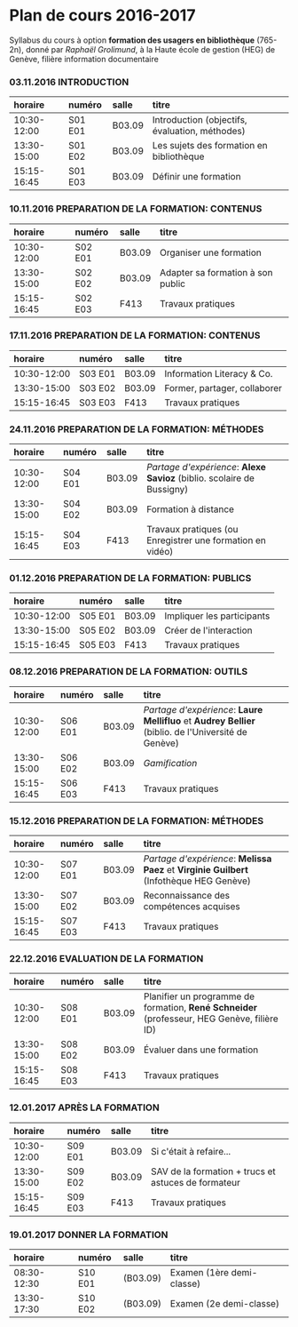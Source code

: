 # Plan de cours 2016-2017

Syllabus du cours à option **formation des usagers en bibliothèque** (765-2n), donné par *Raphaël Grolimund*, à la Haute école de gestion (HEG) de Genève, filière information documentaire


### 03.11.2016 INTRODUCTION

| horaire     | numéro  | salle | titre |
| :---------- | :------ | :---- |:----- |
| 10:30-12:00 | S01 E01 | B03.09 | Introduction (objectifs, évaluation, méthodes) |
| 13:30-15:00 | S01 E02 | B03.09 | Les sujets des formation en bibliothèque |
| 15:15-16:45 | S01 E03 | B03.09 | Définir une formation |


### 10.11.2016 PREPARATION DE LA FORMATION: CONTENUS

| horaire     | numéro  | salle | titre |
| :---------- | :------ | :---- |:----- |
| 10:30-12:00 | S02 E01 | B03.09 | Organiser une formation |
| 13:30-15:00 | S02 E02 | B03.09 | Adapter sa formation à son public |
| 15:15-16:45 | S02 E03 | F413 | Travaux pratiques |


### 17.11.2016 PREPARATION DE LA FORMATION: CONTENUS

| horaire     | numéro  | salle | titre |
| :---------- | :------ | :---- |:----- |
| 10:30-12:00 | S03 E01 | B03.09 | Information Literacy & Co. |
| 13:30-15:00 | S03 E02 | B03.09 | Former, partager, collaborer |
| 15:15-16:45 | S03 E03 | F413 | Travaux pratiques |


### 24.11.2016 PREPARATION DE LA FORMATION: MÉTHODES

| horaire     | numéro  | salle | titre |
| :---------- | :------ | :---- |:----- |
| 10:30-12:00 | S04 E01 | B03.09 | *Partage d'expérience*: **Alexe Savioz** (biblio. scolaire de Bussigny) |
| 13:30-15:00 | S04 E02 | B03.09 | Formation à distance |
| 15:15-16:45 | S04 E03 | F413 | Travaux pratiques (ou Enregistrer une formation en vidéo) |


### 01.12.2016 PREPARATION DE LA FORMATION: PUBLICS

| horaire     | numéro  | salle | titre |
| :---------- | :------ | :---- |:----- |
| 10:30-12:00 | S05 E01 | B03.09 | Impliquer les participants |
| 13:30-15:00 | S05 E02 | B03.09 | Créer de l'interaction |
| 15:15-16:45 | S05 E03 | F413 | Travaux pratiques |


### 08.12.2016 PREPARATION DE LA FORMATION: OUTILS

| horaire     | numéro  | salle | titre |
| :---------- | :------ | :---- |:----- |
| 10:30-12:00 | S06 E01 | B03.09 | *Partage d'expérience*: **Laure Mellifluo** et **Audrey Bellier** (biblio. de l'Université de Genève) |
| 13:30-15:00 | S06 E02 | B03.09 | *Gamification* |
| 15:15-16:45 | S06 E03 | F413 | Travaux pratiques |


### 15.12.2016 PREPARATION DE LA FORMATION: MÉTHODES

| horaire     | numéro  | salle | titre |
| :---------- | :------ | :---- |:----- |
| 10:30-12:00 | S07 E01 | B03.09 | *Partage d'expérience*: **Melissa Paez** et **Virginie Guilbert** (Infothèque HEG Genève) |
| 13:30-15:00 | S07 E02 | B03.09 | Reconnaissance des compétences acquises |
| 15:15-16:45 | S07 E03 | F413 | Travaux pratiques |


### 22.12.2016 EVALUATION DE LA FORMATION

| horaire     | numéro  | salle | titre |
| :---------- | :------ | :---- |:----- |
| 10:30-12:00 | S08 E01 | B03.09 | Planifier un programme de formation, **René Schneider** (professeur, HEG Genève, filière ID) |
| 13:30-15:00 | S08 E02 | B03.09 | Évaluer dans une formation |
| 15:15-16:45 | S08 E03 | F413 | Travaux pratiques |


### 12.01.2017 APRÈS LA FORMATION

| horaire     | numéro  | salle | titre |
| :---------- | :------ | :---- |:----- |
| 10:30-12:00 | S09 E01 | B03.09 | Si c'était à refaire... |
| 13:30-15:00 | S09 E02 | B03.09 | SAV de la formation + trucs et astuces de formateur |
| 15:15-16:45 | S09 E03 | F413 | Travaux pratiques |


### 19.01.2017 DONNER LA FORMATION

| horaire     | numéro  | salle | titre |
| :---------- | :------ | :---- |:----- |
| 08:30-12:30 | S10 E01 | (B03.09) | Examen (1ère demi-classe) |
| 13:30-17:30 | S10 E02 | (B03.09) | Examen (2e demi-classe) |
